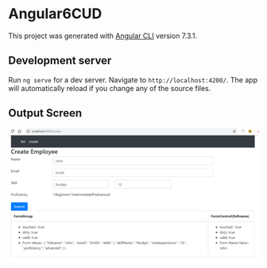 # Angular6CUD

This project was generated with [Angular CLI](https://github.com/angular/angular-cli) version 7.3.1.

## Development server

Run `ng serve` for a dev server. Navigate to `http://localhost:4200/`. The app will automatically reload if you change any of the source files.

## Output Screen

![Screen_1](https://github.com/kprabhanew/Angular6/blob/nestedFromGroup-6/ReactiveForm_nested_scr.PNG)
